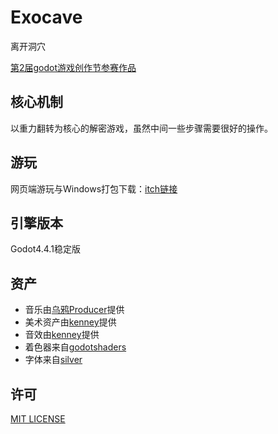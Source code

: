 # Exocave

离开洞穴

[第2届godot游戏创作节参赛作品](https://itch.io/jam/httpsgithubcomli-game-academy-craft-2)

## 核心机制

以重力翻转为核心的解密游戏，虽然中间一些步骤需要很好的操作。

## 游玩

网页端游玩与Windows打包下载：[itch链接](https://youer0219.itch.io/exocave)

## 引擎版本

Godot4.4.1稳定版

## 资产

- 音乐由[乌鸦Producer](https://space.bilibili.com/10042989)提供
- 美术资产由[kenney](https://www.kenney.nl/assets/series:Pixel%20Platformer?sort=update)提供
- 音效由[kenney](https://www.kenney.nl/assets/category:Audio?sort=update)提供
- 着色器来自[godotshaders](https://godotshaders.com/)
- 字体来自[silver](https://poppyworks.itch.io/silver)

## 许可

[MIT LICENSE](LICENSE)
